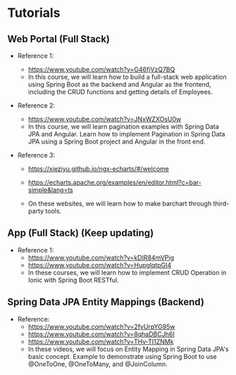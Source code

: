 # Tutorials

## Web Portal (Full Stack)

- Reference 1: 
  - https://www.youtube.com/watch?v=G46fjVzQ7BQ
  - In this course, we will learn how to build a full-stack web application using Spring Boot as the backend and Angular as the frontend, including the CRUD functions and getting details of Employees.

- Reference 2:
  -  https://www.youtube.com/watch?v=JNxWZXOsU0w 
  - In this course, we will learn pagination examples with Spring Data JPA and Angular. Learn how to implement Pagination in Spring Data JPA using a Spring Boot project and Angular in the front end.

- Reference 3:

  - https://xieziyu.github.io/ngx-echarts/#/welcome

  - https://echarts.apache.org/examples/en/editor.html?c=bar-simple&lang=ts

  - On these websites, we will learn how to make barchart through third-party tools.

     

## App (Full Stack) (Keep updating)

- Reference 1:
  - https://www.youtube.com/watch?v=kDIR84mVPig 
  - https://www.youtube.com/watch?v=HupglqtpGI4
  - In these courses, we will learn how to implement CRUD Operation in Ionic with Spring Boot RESTful.



## Spring Data JPA Entity Mappings (Backend)

- Reference:
  - https://www.youtube.com/watch?v=2fvUrpYG95w
  - https://www.youtube.com/watch?v=8qhaDBCJh6I
  - https://www.youtube.com/watch?v=THv-TI1ZNMk
  - In these videos, we will focus on Entity Mapping in Spring Data JPA's basic concept. Example to demonstrate using Spring Boot to use @OneToOne, @OneToMany, and @JoinColumn.